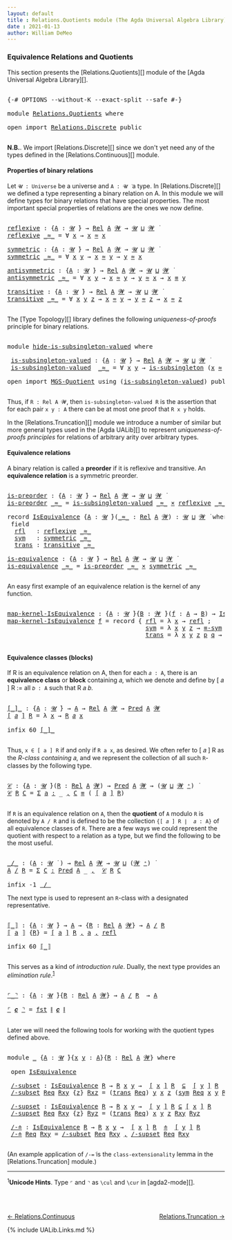 ```yaml
---
layout: default
title : Relations.Quotients module (The Agda Universal Algebra Library)
date : 2021-01-13
author: William DeMeo
---
```


### <a id="equivalence-relations-and-quotients">Equivalence Relations and Quotients</a>

This section presents the [Relations.Quotients][] module of the [Agda Universal Algebra Library][].

<pre class="Agda">

<a id="342" class="Symbol">{-#</a> <a id="346" class="Keyword">OPTIONS</a> <a id="354" class="Pragma">--without-K</a> <a id="366" class="Pragma">--exact-split</a> <a id="380" class="Pragma">--safe</a> <a id="387" class="Symbol">#-}</a>

<a id="392" class="Keyword">module</a> <a id="399" href="Relations.Quotients.html" class="Module">Relations.Quotients</a> <a id="419" class="Keyword">where</a>

<a id="426" class="Keyword">open</a> <a id="431" class="Keyword">import</a> <a id="438" href="Relations.Discrete.html" class="Module">Relations.Discrete</a> <a id="457" class="Keyword">public</a>

</pre>

**N.B.**. We import [Relations.Discrete][] since we don't yet need any of the types defined in the [Relations.Continuous][] module.


#### <a id="properties-of-binary-relations">Properties of binary relations</a>

Let `𝓤 : Universe` be a universe and `A : 𝓤 ̇` a type.  In [Relations.Discrete][] we defined a type representing a binary relation on A.  In this module we will define types for binary relations that have special properties. The most important special properties of relations are the ones we now define.

<pre class="Agda">

<a id="reflexive"></a><a id="1010" href="Relations.Quotients.html#1010" class="Function">reflexive</a> <a id="1020" class="Symbol">:</a> <a id="1022" class="Symbol">{</a><a id="1023" href="Relations.Quotients.html#1023" class="Bound">A</a> <a id="1025" class="Symbol">:</a> <a id="1027" href="Universes.html#260" class="Generalizable">𝓤</a> <a id="1029" href="Universes.html#403" class="Function Operator">̇</a><a id="1030" class="Symbol">}</a> <a id="1032" class="Symbol">→</a> <a id="1034" href="Relations.Discrete.html#6780" class="Function">Rel</a> <a id="1038" href="Relations.Quotients.html#1023" class="Bound">A</a> <a id="1040" href="Universes.html#264" class="Generalizable">𝓦</a> <a id="1042" class="Symbol">→</a> <a id="1044" href="Universes.html#260" class="Generalizable">𝓤</a> <a id="1046" href="Agda.Primitive.html#636" class="Primitive Operator">⊔</a> <a id="1048" href="Universes.html#264" class="Generalizable">𝓦</a> <a id="1050" href="Universes.html#403" class="Function Operator">̇</a>
<a id="1052" href="Relations.Quotients.html#1010" class="Function">reflexive</a> <a id="1062" href="Relations.Quotients.html#1062" class="Bound Operator">_≈_</a> <a id="1066" class="Symbol">=</a> <a id="1068" class="Symbol">∀</a> <a id="1070" href="Relations.Quotients.html#1070" class="Bound">x</a> <a id="1072" class="Symbol">→</a> <a id="1074" href="Relations.Quotients.html#1070" class="Bound">x</a> <a id="1076" href="Relations.Quotients.html#1062" class="Bound Operator">≈</a> <a id="1078" href="Relations.Quotients.html#1070" class="Bound">x</a>

<a id="symmetric"></a><a id="1081" href="Relations.Quotients.html#1081" class="Function">symmetric</a> <a id="1091" class="Symbol">:</a> <a id="1093" class="Symbol">{</a><a id="1094" href="Relations.Quotients.html#1094" class="Bound">A</a> <a id="1096" class="Symbol">:</a> <a id="1098" href="Universes.html#260" class="Generalizable">𝓤</a> <a id="1100" href="Universes.html#403" class="Function Operator">̇</a><a id="1101" class="Symbol">}</a> <a id="1103" class="Symbol">→</a> <a id="1105" href="Relations.Discrete.html#6780" class="Function">Rel</a> <a id="1109" href="Relations.Quotients.html#1094" class="Bound">A</a> <a id="1111" href="Universes.html#264" class="Generalizable">𝓦</a> <a id="1113" class="Symbol">→</a> <a id="1115" href="Universes.html#260" class="Generalizable">𝓤</a> <a id="1117" href="Agda.Primitive.html#636" class="Primitive Operator">⊔</a> <a id="1119" href="Universes.html#264" class="Generalizable">𝓦</a> <a id="1121" href="Universes.html#403" class="Function Operator">̇</a>
<a id="1123" href="Relations.Quotients.html#1081" class="Function">symmetric</a> <a id="1133" href="Relations.Quotients.html#1133" class="Bound Operator">_≈_</a> <a id="1137" class="Symbol">=</a> <a id="1139" class="Symbol">∀</a> <a id="1141" href="Relations.Quotients.html#1141" class="Bound">x</a> <a id="1143" href="Relations.Quotients.html#1143" class="Bound">y</a> <a id="1145" class="Symbol">→</a> <a id="1147" href="Relations.Quotients.html#1141" class="Bound">x</a> <a id="1149" href="Relations.Quotients.html#1133" class="Bound Operator">≈</a> <a id="1151" href="Relations.Quotients.html#1143" class="Bound">y</a> <a id="1153" class="Symbol">→</a> <a id="1155" href="Relations.Quotients.html#1143" class="Bound">y</a> <a id="1157" href="Relations.Quotients.html#1133" class="Bound Operator">≈</a> <a id="1159" href="Relations.Quotients.html#1141" class="Bound">x</a>

<a id="antisymmetric"></a><a id="1162" href="Relations.Quotients.html#1162" class="Function">antisymmetric</a> <a id="1176" class="Symbol">:</a> <a id="1178" class="Symbol">{</a><a id="1179" href="Relations.Quotients.html#1179" class="Bound">A</a> <a id="1181" class="Symbol">:</a> <a id="1183" href="Universes.html#260" class="Generalizable">𝓤</a> <a id="1185" href="Universes.html#403" class="Function Operator">̇</a><a id="1186" class="Symbol">}</a> <a id="1188" class="Symbol">→</a> <a id="1190" href="Relations.Discrete.html#6780" class="Function">Rel</a> <a id="1194" href="Relations.Quotients.html#1179" class="Bound">A</a> <a id="1196" href="Universes.html#264" class="Generalizable">𝓦</a> <a id="1198" class="Symbol">→</a> <a id="1200" href="Universes.html#260" class="Generalizable">𝓤</a> <a id="1202" href="Agda.Primitive.html#636" class="Primitive Operator">⊔</a> <a id="1204" href="Universes.html#264" class="Generalizable">𝓦</a> <a id="1206" href="Universes.html#403" class="Function Operator">̇</a>
<a id="1208" href="Relations.Quotients.html#1162" class="Function">antisymmetric</a> <a id="1222" href="Relations.Quotients.html#1222" class="Bound Operator">_≈_</a> <a id="1226" class="Symbol">=</a> <a id="1228" class="Symbol">∀</a> <a id="1230" href="Relations.Quotients.html#1230" class="Bound">x</a> <a id="1232" href="Relations.Quotients.html#1232" class="Bound">y</a> <a id="1234" class="Symbol">→</a> <a id="1236" href="Relations.Quotients.html#1230" class="Bound">x</a> <a id="1238" href="Relations.Quotients.html#1222" class="Bound Operator">≈</a> <a id="1240" href="Relations.Quotients.html#1232" class="Bound">y</a> <a id="1242" class="Symbol">→</a> <a id="1244" href="Relations.Quotients.html#1232" class="Bound">y</a> <a id="1246" href="Relations.Quotients.html#1222" class="Bound Operator">≈</a> <a id="1248" href="Relations.Quotients.html#1230" class="Bound">x</a> <a id="1250" class="Symbol">→</a> <a id="1252" href="Relations.Quotients.html#1230" class="Bound">x</a> <a id="1254" href="MGS-MLTT.html#4207" class="Datatype Operator">≡</a> <a id="1256" href="Relations.Quotients.html#1232" class="Bound">y</a>

<a id="transitive"></a><a id="1259" href="Relations.Quotients.html#1259" class="Function">transitive</a> <a id="1270" class="Symbol">:</a> <a id="1272" class="Symbol">{</a><a id="1273" href="Relations.Quotients.html#1273" class="Bound">A</a> <a id="1275" class="Symbol">:</a> <a id="1277" href="Universes.html#260" class="Generalizable">𝓤</a> <a id="1279" href="Universes.html#403" class="Function Operator">̇</a><a id="1280" class="Symbol">}</a> <a id="1282" class="Symbol">→</a> <a id="1284" href="Relations.Discrete.html#6780" class="Function">Rel</a> <a id="1288" href="Relations.Quotients.html#1273" class="Bound">A</a> <a id="1290" href="Universes.html#264" class="Generalizable">𝓦</a> <a id="1292" class="Symbol">→</a> <a id="1294" href="Universes.html#260" class="Generalizable">𝓤</a> <a id="1296" href="Agda.Primitive.html#636" class="Primitive Operator">⊔</a> <a id="1298" href="Universes.html#264" class="Generalizable">𝓦</a> <a id="1300" href="Universes.html#403" class="Function Operator">̇</a>
<a id="1302" href="Relations.Quotients.html#1259" class="Function">transitive</a> <a id="1313" href="Relations.Quotients.html#1313" class="Bound Operator">_≈_</a> <a id="1317" class="Symbol">=</a> <a id="1319" class="Symbol">∀</a> <a id="1321" href="Relations.Quotients.html#1321" class="Bound">x</a> <a id="1323" href="Relations.Quotients.html#1323" class="Bound">y</a> <a id="1325" href="Relations.Quotients.html#1325" class="Bound">z</a> <a id="1327" class="Symbol">→</a> <a id="1329" href="Relations.Quotients.html#1321" class="Bound">x</a> <a id="1331" href="Relations.Quotients.html#1313" class="Bound Operator">≈</a> <a id="1333" href="Relations.Quotients.html#1323" class="Bound">y</a> <a id="1335" class="Symbol">→</a> <a id="1337" href="Relations.Quotients.html#1323" class="Bound">y</a> <a id="1339" href="Relations.Quotients.html#1313" class="Bound Operator">≈</a> <a id="1341" href="Relations.Quotients.html#1325" class="Bound">z</a> <a id="1343" class="Symbol">→</a> <a id="1345" href="Relations.Quotients.html#1321" class="Bound">x</a> <a id="1347" href="Relations.Quotients.html#1313" class="Bound Operator">≈</a> <a id="1349" href="Relations.Quotients.html#1325" class="Bound">z</a>

</pre>

The [Type Topology][] library defines the following *uniqueness-of-proofs* principle for binary relations.

<pre class="Agda">

<a id="1486" class="Keyword">module</a> <a id="hide-is-subsingleton-valued"></a><a id="1493" href="Relations.Quotients.html#1493" class="Module">hide-is-subsingleton-valued</a> <a id="1521" class="Keyword">where</a>

 <a id="hide-is-subsingleton-valued.is-subsingleton-valued"></a><a id="1529" href="Relations.Quotients.html#1529" class="Function">is-subsingleton-valued</a> <a id="1552" class="Symbol">:</a> <a id="1554" class="Symbol">{</a><a id="1555" href="Relations.Quotients.html#1555" class="Bound">A</a> <a id="1557" class="Symbol">:</a> <a id="1559" href="Universes.html#260" class="Generalizable">𝓤</a> <a id="1561" href="Universes.html#403" class="Function Operator">̇</a><a id="1562" class="Symbol">}</a> <a id="1564" class="Symbol">→</a> <a id="1566" href="Relations.Discrete.html#6780" class="Function">Rel</a> <a id="1570" href="Relations.Quotients.html#1555" class="Bound">A</a> <a id="1572" href="Universes.html#264" class="Generalizable">𝓦</a> <a id="1574" class="Symbol">→</a> <a id="1576" href="Universes.html#260" class="Generalizable">𝓤</a> <a id="1578" href="Agda.Primitive.html#636" class="Primitive Operator">⊔</a> <a id="1580" href="Universes.html#264" class="Generalizable">𝓦</a> <a id="1582" href="Universes.html#403" class="Function Operator">̇</a>
 <a id="1585" href="Relations.Quotients.html#1529" class="Function">is-subsingleton-valued</a>  <a id="1609" href="Relations.Quotients.html#1609" class="Bound Operator">_≈_</a> <a id="1613" class="Symbol">=</a> <a id="1615" class="Symbol">∀</a> <a id="1617" href="Relations.Quotients.html#1617" class="Bound">x</a> <a id="1619" href="Relations.Quotients.html#1619" class="Bound">y</a> <a id="1621" class="Symbol">→</a> <a id="1623" href="MGS-Basic-UF.html#743" class="Function">is-subsingleton</a> <a id="1639" class="Symbol">(</a><a id="1640" href="Relations.Quotients.html#1617" class="Bound">x</a> <a id="1642" href="Relations.Quotients.html#1609" class="Bound Operator">≈</a> <a id="1644" href="Relations.Quotients.html#1619" class="Bound">y</a><a id="1645" class="Symbol">)</a>

<a id="1648" class="Keyword">open</a> <a id="1653" class="Keyword">import</a> <a id="1660" href="MGS-Quotient.html" class="Module">MGS-Quotient</a> <a id="1673" class="Keyword">using</a> <a id="1679" class="Symbol">(</a><a id="1680" href="MGS-Quotient.html#398" class="Function">is-subsingleton-valued</a><a id="1702" class="Symbol">)</a> <a id="1704" class="Keyword">public</a>

</pre>

Thus, if `R : Rel A 𝓦`, then `is-subsingleton-valued R` is the assertion that for each pair `x y : A` there can be at most one proof that `R x y` holds.

In the [Relations.Truncation][] module we introduce a number of similar but more general types used in the [Agda UALib][] to represent *uniqueness-of-proofs principles* for relations of arbitrary arity over arbitrary types.


#### <a id="equivalence-classes">Equivalence relations</a>

A binary relation is called a **preorder** if it is reflexive and transitive. An **equivalence relation** is a symmetric preorder.


<pre class="Agda">

<a id="is-preorder"></a><a id="2311" href="Relations.Quotients.html#2311" class="Function">is-preorder</a> <a id="2323" class="Symbol">:</a> <a id="2325" class="Symbol">{</a><a id="2326" href="Relations.Quotients.html#2326" class="Bound">A</a> <a id="2328" class="Symbol">:</a> <a id="2330" href="Universes.html#260" class="Generalizable">𝓤</a> <a id="2332" href="Universes.html#403" class="Function Operator">̇</a><a id="2333" class="Symbol">}</a> <a id="2335" class="Symbol">→</a> <a id="2337" href="Relations.Discrete.html#6780" class="Function">Rel</a> <a id="2341" href="Relations.Quotients.html#2326" class="Bound">A</a> <a id="2343" href="Universes.html#264" class="Generalizable">𝓦</a> <a id="2345" class="Symbol">→</a> <a id="2347" href="Universes.html#260" class="Generalizable">𝓤</a> <a id="2349" href="Agda.Primitive.html#636" class="Primitive Operator">⊔</a> <a id="2351" href="Universes.html#264" class="Generalizable">𝓦</a> <a id="2353" href="Universes.html#403" class="Function Operator">̇</a>
<a id="2355" href="Relations.Quotients.html#2311" class="Function">is-preorder</a> <a id="2367" href="Relations.Quotients.html#2367" class="Bound Operator">_≈_</a> <a id="2371" class="Symbol">=</a> <a id="2373" href="MGS-Quotient.html#398" class="Function">is-subsingleton-valued</a> <a id="2396" href="Relations.Quotients.html#2367" class="Bound Operator">_≈_</a> <a id="2400" href="MGS-MLTT.html#3515" class="Function Operator">×</a> <a id="2402" href="Relations.Quotients.html#1010" class="Function">reflexive</a> <a id="2412" href="Relations.Quotients.html#2367" class="Bound Operator">_≈_</a> <a id="2416" href="MGS-MLTT.html#3515" class="Function Operator">×</a> <a id="2418" href="Relations.Quotients.html#1259" class="Function">transitive</a> <a id="2429" href="Relations.Quotients.html#2367" class="Bound Operator">_≈_</a>

<a id="2434" class="Keyword">record</a> <a id="IsEquivalence"></a><a id="2441" href="Relations.Quotients.html#2441" class="Record">IsEquivalence</a> <a id="2455" class="Symbol">{</a><a id="2456" href="Relations.Quotients.html#2456" class="Bound">A</a> <a id="2458" class="Symbol">:</a> <a id="2460" href="Universes.html#260" class="Generalizable">𝓤</a> <a id="2462" href="Universes.html#403" class="Function Operator">̇</a><a id="2463" class="Symbol">}(</a><a id="2465" href="Relations.Quotients.html#2465" class="Bound Operator">_≈_</a> <a id="2469" class="Symbol">:</a> <a id="2471" href="Relations.Discrete.html#6780" class="Function">Rel</a> <a id="2475" href="Relations.Quotients.html#2456" class="Bound">A</a> <a id="2477" href="Universes.html#264" class="Generalizable">𝓦</a><a id="2478" class="Symbol">)</a> <a id="2480" class="Symbol">:</a> <a id="2482" href="Relations.Quotients.html#2460" class="Bound">𝓤</a> <a id="2484" href="Agda.Primitive.html#636" class="Primitive Operator">⊔</a> <a id="2486" href="Relations.Quotients.html#2477" class="Bound">𝓦</a> <a id="2488" href="Universes.html#403" class="Function Operator">̇</a> <a id="2490" class="Keyword">where</a>
 <a id="2497" class="Keyword">field</a>
  <a id="IsEquivalence.rfl"></a><a id="2505" href="Relations.Quotients.html#2505" class="Field">rfl</a>   <a id="2511" class="Symbol">:</a> <a id="2513" href="Relations.Quotients.html#1010" class="Function">reflexive</a> <a id="2523" href="Relations.Quotients.html#2465" class="Bound Operator">_≈_</a>
  <a id="IsEquivalence.sym"></a><a id="2529" href="Relations.Quotients.html#2529" class="Field">sym</a>   <a id="2535" class="Symbol">:</a> <a id="2537" href="Relations.Quotients.html#1081" class="Function">symmetric</a> <a id="2547" href="Relations.Quotients.html#2465" class="Bound Operator">_≈_</a>
  <a id="IsEquivalence.trans"></a><a id="2553" href="Relations.Quotients.html#2553" class="Field">trans</a> <a id="2559" class="Symbol">:</a> <a id="2561" href="Relations.Quotients.html#1259" class="Function">transitive</a> <a id="2572" href="Relations.Quotients.html#2465" class="Bound Operator">_≈_</a>

<a id="is-equivalence"></a><a id="2577" href="Relations.Quotients.html#2577" class="Function">is-equivalence</a> <a id="2592" class="Symbol">:</a> <a id="2594" class="Symbol">{</a><a id="2595" href="Relations.Quotients.html#2595" class="Bound">A</a> <a id="2597" class="Symbol">:</a> <a id="2599" href="Universes.html#260" class="Generalizable">𝓤</a> <a id="2601" href="Universes.html#403" class="Function Operator">̇</a><a id="2602" class="Symbol">}</a> <a id="2604" class="Symbol">→</a> <a id="2606" href="Relations.Discrete.html#6780" class="Function">Rel</a> <a id="2610" href="Relations.Quotients.html#2595" class="Bound">A</a> <a id="2612" href="Universes.html#264" class="Generalizable">𝓦</a> <a id="2614" class="Symbol">→</a> <a id="2616" href="Universes.html#260" class="Generalizable">𝓤</a> <a id="2618" href="Agda.Primitive.html#636" class="Primitive Operator">⊔</a> <a id="2620" href="Universes.html#264" class="Generalizable">𝓦</a> <a id="2622" href="Universes.html#403" class="Function Operator">̇</a>
<a id="2624" href="Relations.Quotients.html#2577" class="Function">is-equivalence</a> <a id="2639" href="Relations.Quotients.html#2639" class="Bound Operator">_≈_</a> <a id="2643" class="Symbol">=</a> <a id="2645" href="Relations.Quotients.html#2311" class="Function">is-preorder</a> <a id="2657" href="Relations.Quotients.html#2639" class="Bound Operator">_≈_</a> <a id="2661" href="MGS-MLTT.html#3515" class="Function Operator">×</a> <a id="2663" href="Relations.Quotients.html#1081" class="Function">symmetric</a> <a id="2673" href="Relations.Quotients.html#2639" class="Bound Operator">_≈_</a>

</pre>

An easy first example of an equivalence relation is the kernel of any function.

<pre class="Agda">

<a id="map-kernel-IsEquivalence"></a><a id="2785" href="Relations.Quotients.html#2785" class="Function">map-kernel-IsEquivalence</a> <a id="2810" class="Symbol">:</a> <a id="2812" class="Symbol">{</a><a id="2813" href="Relations.Quotients.html#2813" class="Bound">A</a> <a id="2815" class="Symbol">:</a> <a id="2817" href="Universes.html#260" class="Generalizable">𝓤</a> <a id="2819" href="Universes.html#403" class="Function Operator">̇</a><a id="2820" class="Symbol">}{</a><a id="2822" href="Relations.Quotients.html#2822" class="Bound">B</a> <a id="2824" class="Symbol">:</a> <a id="2826" href="Universes.html#264" class="Generalizable">𝓦</a> <a id="2828" href="Universes.html#403" class="Function Operator">̇</a><a id="2829" class="Symbol">}(</a><a id="2831" href="Relations.Quotients.html#2831" class="Bound">f</a> <a id="2833" class="Symbol">:</a> <a id="2835" href="Relations.Quotients.html#2813" class="Bound">A</a> <a id="2837" class="Symbol">→</a> <a id="2839" href="Relations.Quotients.html#2822" class="Bound">B</a><a id="2840" class="Symbol">)</a> <a id="2842" class="Symbol">→</a> <a id="2844" href="Relations.Quotients.html#2441" class="Record">IsEquivalence</a> <a id="2858" class="Symbol">(</a><a id="2859" href="Relations.Discrete.html#7316" class="Function">ker</a> <a id="2863" href="Relations.Quotients.html#2831" class="Bound">f</a><a id="2864" class="Symbol">)</a>
<a id="2866" href="Relations.Quotients.html#2785" class="Function">map-kernel-IsEquivalence</a> <a id="2891" href="Relations.Quotients.html#2891" class="Bound">f</a> <a id="2893" class="Symbol">=</a> <a id="2895" class="Keyword">record</a> <a id="2902" class="Symbol">{</a> <a id="2904" href="Relations.Quotients.html#2505" class="Field">rfl</a> <a id="2908" class="Symbol">=</a> <a id="2910" class="Symbol">λ</a> <a id="2912" href="Relations.Quotients.html#2912" class="Bound">x</a> <a id="2914" class="Symbol">→</a> <a id="2916" href="MGS-MLTT.html#4221" class="InductiveConstructor">refl</a> <a id="2921" class="Symbol">;</a>
                                      <a id="2961" href="Relations.Quotients.html#2529" class="Field">sym</a> <a id="2965" class="Symbol">=</a> <a id="2967" class="Symbol">λ</a> <a id="2969" href="Relations.Quotients.html#2969" class="Bound">x</a> <a id="2971" href="Relations.Quotients.html#2971" class="Bound">y</a> <a id="2973" href="Relations.Quotients.html#2973" class="Bound">z</a> <a id="2975" class="Symbol">→</a> <a id="2977" href="Overture.Equality.html#2942" class="Function">≡-sym</a> <a id="2983" href="Relations.Quotients.html#2973" class="Bound">z</a> <a id="2985" class="Symbol">;</a>
                                      <a id="3025" href="Relations.Quotients.html#2553" class="Field">trans</a> <a id="3031" class="Symbol">=</a> <a id="3033" class="Symbol">λ</a> <a id="3035" href="Relations.Quotients.html#3035" class="Bound">x</a> <a id="3037" href="Relations.Quotients.html#3037" class="Bound">y</a> <a id="3039" href="Relations.Quotients.html#3039" class="Bound">z</a> <a id="3041" href="Relations.Quotients.html#3041" class="Bound">p</a> <a id="3043" href="Relations.Quotients.html#3043" class="Bound">q</a> <a id="3045" class="Symbol">→</a> <a id="3047" href="Overture.Equality.html#3101" class="Function">≡-trans</a> <a id="3055" href="Relations.Quotients.html#3041" class="Bound">p</a> <a id="3057" href="Relations.Quotients.html#3043" class="Bound">q</a> <a id="3059" class="Symbol">}</a>

</pre>




#### <a id="equivalence-classes">Equivalence classes (blocks)</a>

If R is an equivalence relation on A, then for each `𝑎 : A`, there is an **equivalence class** or **block** containing 𝑎, which we denote and define by [ 𝑎 ] R := all `𝑏 : A` such that R 𝑎 𝑏.

<pre class="Agda">

<a id="[_]_"></a><a id="3351" href="Relations.Quotients.html#3351" class="Function Operator">[_]_</a> <a id="3356" class="Symbol">:</a> <a id="3358" class="Symbol">{</a><a id="3359" href="Relations.Quotients.html#3359" class="Bound">A</a> <a id="3361" class="Symbol">:</a> <a id="3363" href="Universes.html#260" class="Generalizable">𝓤</a> <a id="3365" href="Universes.html#403" class="Function Operator">̇</a><a id="3366" class="Symbol">}</a> <a id="3368" class="Symbol">→</a> <a id="3370" href="Relations.Quotients.html#3359" class="Bound">A</a> <a id="3372" class="Symbol">→</a> <a id="3374" href="Relations.Discrete.html#6780" class="Function">Rel</a> <a id="3378" href="Relations.Quotients.html#3359" class="Bound">A</a> <a id="3380" href="Universes.html#264" class="Generalizable">𝓦</a> <a id="3382" class="Symbol">→</a> <a id="3384" href="Relations.Discrete.html#1534" class="Function">Pred</a> <a id="3389" href="Relations.Quotients.html#3359" class="Bound">A</a> <a id="3391" href="Universes.html#264" class="Generalizable">𝓦</a>
<a id="3393" href="Relations.Quotients.html#3351" class="Function Operator">[</a> <a id="3395" href="Relations.Quotients.html#3395" class="Bound">𝑎</a> <a id="3397" href="Relations.Quotients.html#3351" class="Function Operator">]</a> <a id="3399" href="Relations.Quotients.html#3399" class="Bound">R</a> <a id="3401" class="Symbol">=</a> <a id="3403" class="Symbol">λ</a> <a id="3405" href="Relations.Quotients.html#3405" class="Bound">x</a> <a id="3407" class="Symbol">→</a> <a id="3409" href="Relations.Quotients.html#3399" class="Bound">R</a> <a id="3411" href="Relations.Quotients.html#3395" class="Bound">𝑎</a> <a id="3413" href="Relations.Quotients.html#3405" class="Bound">x</a>

<a id="3416" class="Keyword">infix</a> <a id="3422" class="Number">60</a> <a id="3425" href="Relations.Quotients.html#3351" class="Function Operator">[_]_</a>

</pre>

Thus, `x ∈ [ a ] R` if and only if `R a x`, as desired.  We often refer to [ 𝑎 ] R as the *R-class containing* 𝑎, and we represent the collection of all such `R`-classes by the following type.

<pre class="Agda">

<a id="𝒞"></a><a id="3651" href="Relations.Quotients.html#3651" class="Function">𝒞</a> <a id="3653" class="Symbol">:</a> <a id="3655" class="Symbol">{</a><a id="3656" href="Relations.Quotients.html#3656" class="Bound">A</a> <a id="3658" class="Symbol">:</a> <a id="3660" href="Universes.html#260" class="Generalizable">𝓤</a> <a id="3662" href="Universes.html#403" class="Function Operator">̇</a><a id="3663" class="Symbol">}(</a><a id="3665" href="Relations.Quotients.html#3665" class="Bound">R</a> <a id="3667" class="Symbol">:</a> <a id="3669" href="Relations.Discrete.html#6780" class="Function">Rel</a> <a id="3673" href="Relations.Quotients.html#3656" class="Bound">A</a> <a id="3675" href="Universes.html#264" class="Generalizable">𝓦</a><a id="3676" class="Symbol">)</a> <a id="3678" class="Symbol">→</a> <a id="3680" href="Relations.Discrete.html#1534" class="Function">Pred</a> <a id="3685" href="Relations.Quotients.html#3656" class="Bound">A</a> <a id="3687" href="Universes.html#264" class="Generalizable">𝓦</a> <a id="3689" class="Symbol">→</a> <a id="3691" class="Symbol">(</a><a id="3692" href="Universes.html#260" class="Generalizable">𝓤</a> <a id="3694" href="Agda.Primitive.html#636" class="Primitive Operator">⊔</a> <a id="3696" href="Universes.html#264" class="Generalizable">𝓦</a> <a id="3698" href="Universes.html#181" class="Primitive Operator">⁺</a><a id="3699" class="Symbol">)</a> <a id="3701" href="Universes.html#403" class="Function Operator">̇</a>
<a id="3703" href="Relations.Quotients.html#3651" class="Function">𝒞</a> <a id="3705" href="Relations.Quotients.html#3705" class="Bound">R</a> <a id="3707" href="Relations.Quotients.html#3707" class="Bound">C</a> <a id="3709" class="Symbol">=</a> <a id="3711" href="MGS-MLTT.html#3074" class="Function">Σ</a> <a id="3713" href="Relations.Quotients.html#3713" class="Bound">a</a> <a id="3715" href="MGS-MLTT.html#3074" class="Function">꞉</a> <a id="3717" class="Symbol">_</a> <a id="3719" href="MGS-MLTT.html#3074" class="Function">,</a> <a id="3721" href="Relations.Quotients.html#3707" class="Bound">C</a> <a id="3723" href="MGS-MLTT.html#4207" class="Datatype Operator">≡</a> <a id="3725" class="Symbol">(</a> <a id="3727" href="Relations.Quotients.html#3351" class="Function Operator">[</a> <a id="3729" href="Relations.Quotients.html#3713" class="Bound">a</a> <a id="3731" href="Relations.Quotients.html#3351" class="Function Operator">]</a> <a id="3733" href="Relations.Quotients.html#3705" class="Bound">R</a><a id="3734" class="Symbol">)</a>

</pre>

If `R` is an equivalence relation on `A`, then the **quotient** of `A` modulo `R` is denoted by `A / R` and is defined to be the collection `{[ 𝑎 ] R ∣  𝑎 : A}` of all equivalence classes of `R`. There are a few ways we could represent the quotient with respect to a relation as a type, but we find the following to be the most useful.

<pre class="Agda">

<a id="_/_"></a><a id="4100" href="Relations.Quotients.html#4100" class="Function Operator">_/_</a> <a id="4104" class="Symbol">:</a> <a id="4106" class="Symbol">(</a><a id="4107" href="Relations.Quotients.html#4107" class="Bound">A</a> <a id="4109" class="Symbol">:</a> <a id="4111" href="Universes.html#260" class="Generalizable">𝓤</a> <a id="4113" href="Universes.html#403" class="Function Operator">̇</a> <a id="4115" class="Symbol">)</a> <a id="4117" class="Symbol">→</a> <a id="4119" href="Relations.Discrete.html#6780" class="Function">Rel</a> <a id="4123" href="Relations.Quotients.html#4107" class="Bound">A</a> <a id="4125" href="Universes.html#264" class="Generalizable">𝓦</a> <a id="4127" class="Symbol">→</a> <a id="4129" href="Universes.html#260" class="Generalizable">𝓤</a> <a id="4131" href="Agda.Primitive.html#636" class="Primitive Operator">⊔</a> <a id="4133" class="Symbol">(</a><a id="4134" href="Universes.html#264" class="Generalizable">𝓦</a> <a id="4136" href="Universes.html#181" class="Primitive Operator">⁺</a><a id="4137" class="Symbol">)</a> <a id="4139" href="Universes.html#403" class="Function Operator">̇</a>
<a id="4141" href="Relations.Quotients.html#4141" class="Bound">A</a> <a id="4143" href="Relations.Quotients.html#4100" class="Function Operator">/</a> <a id="4145" href="Relations.Quotients.html#4145" class="Bound">R</a> <a id="4147" class="Symbol">=</a> <a id="4149" href="MGS-MLTT.html#3074" class="Function">Σ</a> <a id="4151" href="Relations.Quotients.html#4151" class="Bound">C</a> <a id="4153" href="MGS-MLTT.html#3074" class="Function">꞉</a> <a id="4155" href="Relations.Discrete.html#1534" class="Function">Pred</a> <a id="4160" href="Relations.Quotients.html#4141" class="Bound">A</a> <a id="4162" class="Symbol">_</a> <a id="4164" href="MGS-MLTT.html#3074" class="Function">,</a>  <a id="4167" href="Relations.Quotients.html#3651" class="Function">𝒞</a> <a id="4169" href="Relations.Quotients.html#4145" class="Bound">R</a> <a id="4171" href="Relations.Quotients.html#4151" class="Bound">C</a>

<a id="4174" class="Keyword">infix</a> <a id="4180" class="Number">-1</a> <a id="4183" href="Relations.Quotients.html#4100" class="Function Operator">_/_</a>
</pre>

The next type is used to represent an `R`-class with a designated representative.

<pre class="Agda">

<a id="⟦_⟧"></a><a id="4296" href="Relations.Quotients.html#4296" class="Function Operator">⟦_⟧</a> <a id="4300" class="Symbol">:</a> <a id="4302" class="Symbol">{</a><a id="4303" href="Relations.Quotients.html#4303" class="Bound">A</a> <a id="4305" class="Symbol">:</a> <a id="4307" href="Universes.html#260" class="Generalizable">𝓤</a> <a id="4309" href="Universes.html#403" class="Function Operator">̇</a><a id="4310" class="Symbol">}</a> <a id="4312" class="Symbol">→</a> <a id="4314" href="Relations.Quotients.html#4303" class="Bound">A</a> <a id="4316" class="Symbol">→</a> <a id="4318" class="Symbol">{</a><a id="4319" href="Relations.Quotients.html#4319" class="Bound">R</a> <a id="4321" class="Symbol">:</a> <a id="4323" href="Relations.Discrete.html#6780" class="Function">Rel</a> <a id="4327" href="Relations.Quotients.html#4303" class="Bound">A</a> <a id="4329" href="Universes.html#264" class="Generalizable">𝓦</a><a id="4330" class="Symbol">}</a> <a id="4332" class="Symbol">→</a> <a id="4334" href="Relations.Quotients.html#4303" class="Bound">A</a> <a id="4336" href="Relations.Quotients.html#4100" class="Function Operator">/</a> <a id="4338" href="Relations.Quotients.html#4319" class="Bound">R</a>
<a id="4340" href="Relations.Quotients.html#4296" class="Function Operator">⟦</a> <a id="4342" href="Relations.Quotients.html#4342" class="Bound">a</a> <a id="4344" href="Relations.Quotients.html#4296" class="Function Operator">⟧</a> <a id="4346" class="Symbol">{</a><a id="4347" href="Relations.Quotients.html#4347" class="Bound">R</a><a id="4348" class="Symbol">}</a> <a id="4350" class="Symbol">=</a> <a id="4352" href="Relations.Quotients.html#3351" class="Function Operator">[</a> <a id="4354" href="Relations.Quotients.html#4342" class="Bound">a</a> <a id="4356" href="Relations.Quotients.html#3351" class="Function Operator">]</a> <a id="4358" href="Relations.Quotients.html#4347" class="Bound">R</a> <a id="4360" href="MGS-MLTT.html#2929" class="InductiveConstructor Operator">,</a> <a id="4362" href="Relations.Quotients.html#4342" class="Bound">a</a> <a id="4364" href="MGS-MLTT.html#2929" class="InductiveConstructor Operator">,</a> <a id="4366" href="MGS-MLTT.html#4221" class="InductiveConstructor">refl</a>

<a id="4372" class="Keyword">infix</a> <a id="4378" class="Number">60</a> <a id="4381" href="Relations.Quotients.html#4296" class="Function Operator">⟦_⟧</a>

</pre>

This serves as a kind of *introduction rule*.  Dually, the next type provides an *elimination rule*.<sup>[1](Relations.Quotients.html#fn1)</sup>

<pre class="Agda">

<a id="⌜_⌝"></a><a id="4558" href="Relations.Quotients.html#4558" class="Function Operator">⌜_⌝</a> <a id="4562" class="Symbol">:</a> <a id="4564" class="Symbol">{</a><a id="4565" href="Relations.Quotients.html#4565" class="Bound">A</a> <a id="4567" class="Symbol">:</a> <a id="4569" href="Universes.html#260" class="Generalizable">𝓤</a> <a id="4571" href="Universes.html#403" class="Function Operator">̇</a><a id="4572" class="Symbol">}{</a><a id="4574" href="Relations.Quotients.html#4574" class="Bound">R</a> <a id="4576" class="Symbol">:</a> <a id="4578" href="Relations.Discrete.html#6780" class="Function">Rel</a> <a id="4582" href="Relations.Quotients.html#4565" class="Bound">A</a> <a id="4584" href="Universes.html#264" class="Generalizable">𝓦</a><a id="4585" class="Symbol">}</a> <a id="4587" class="Symbol">→</a> <a id="4589" href="Relations.Quotients.html#4565" class="Bound">A</a> <a id="4591" href="Relations.Quotients.html#4100" class="Function Operator">/</a> <a id="4593" href="Relations.Quotients.html#4574" class="Bound">R</a>  <a id="4596" class="Symbol">→</a> <a id="4598" href="Relations.Quotients.html#4565" class="Bound">A</a>

<a id="4601" href="Relations.Quotients.html#4558" class="Function Operator">⌜</a> <a id="4603" href="Relations.Quotients.html#4603" class="Bound">𝒄</a> <a id="4605" href="Relations.Quotients.html#4558" class="Function Operator">⌝</a> <a id="4607" class="Symbol">=</a> <a id="4609" href="Overture.Preliminaries.html#13763" class="Function">fst</a> <a id="4613" href="Overture.Preliminaries.html#13811" class="Function Operator">∥</a> <a id="4615" href="Relations.Quotients.html#4603" class="Bound">𝒄</a> <a id="4617" href="Overture.Preliminaries.html#13811" class="Function Operator">∥</a>

</pre>

Later we will need the following tools for working with the quotient types defined above.

<pre class="Agda">

<a id="4737" class="Keyword">module</a> <a id="4744" href="Relations.Quotients.html#4744" class="Module">_</a> <a id="4746" class="Symbol">{</a><a id="4747" href="Relations.Quotients.html#4747" class="Bound">A</a> <a id="4749" class="Symbol">:</a> <a id="4751" href="Universes.html#260" class="Generalizable">𝓤</a> <a id="4753" href="Universes.html#403" class="Function Operator">̇</a><a id="4754" class="Symbol">}{</a><a id="4756" href="Relations.Quotients.html#4756" class="Bound">x</a> <a id="4758" href="Relations.Quotients.html#4758" class="Bound">y</a> <a id="4760" class="Symbol">:</a> <a id="4762" href="Relations.Quotients.html#4747" class="Bound">A</a><a id="4763" class="Symbol">}{</a><a id="4765" href="Relations.Quotients.html#4765" class="Bound">R</a> <a id="4767" class="Symbol">:</a> <a id="4769" href="Relations.Discrete.html#6780" class="Function">Rel</a> <a id="4773" href="Relations.Quotients.html#4747" class="Bound">A</a> <a id="4775" href="Universes.html#264" class="Generalizable">𝓦</a><a id="4776" class="Symbol">}</a> <a id="4778" class="Keyword">where</a>

 <a id="4786" class="Keyword">open</a> <a id="4791" href="Relations.Quotients.html#2441" class="Module">IsEquivalence</a>

 <a id="4807" href="Relations.Quotients.html#4807" class="Function">/-subset</a> <a id="4816" class="Symbol">:</a> <a id="4818" href="Relations.Quotients.html#2441" class="Record">IsEquivalence</a> <a id="4832" href="Relations.Quotients.html#4765" class="Bound">R</a> <a id="4834" class="Symbol">→</a> <a id="4836" href="Relations.Quotients.html#4765" class="Bound">R</a> <a id="4838" href="Relations.Quotients.html#4756" class="Bound">x</a> <a id="4840" href="Relations.Quotients.html#4758" class="Bound">y</a> <a id="4842" class="Symbol">→</a>  <a id="4845" href="Relations.Quotients.html#3351" class="Function Operator">[</a> <a id="4847" href="Relations.Quotients.html#4756" class="Bound">x</a> <a id="4849" href="Relations.Quotients.html#3351" class="Function Operator">]</a> <a id="4851" href="Relations.Quotients.html#4765" class="Bound">R</a>  <a id="4854" href="Relations.Discrete.html#2587" class="Function Operator">⊆</a>  <a id="4857" href="Relations.Quotients.html#3351" class="Function Operator">[</a> <a id="4859" href="Relations.Quotients.html#4758" class="Bound">y</a> <a id="4861" href="Relations.Quotients.html#3351" class="Function Operator">]</a> <a id="4863" href="Relations.Quotients.html#4765" class="Bound">R</a>
 <a id="4866" href="Relations.Quotients.html#4807" class="Function">/-subset</a> <a id="4875" href="Relations.Quotients.html#4875" class="Bound">Req</a> <a id="4879" href="Relations.Quotients.html#4879" class="Bound">Rxy</a> <a id="4883" class="Symbol">{</a><a id="4884" href="Relations.Quotients.html#4884" class="Bound">z</a><a id="4885" class="Symbol">}</a> <a id="4887" href="Relations.Quotients.html#4887" class="Bound">Rxz</a> <a id="4891" class="Symbol">=</a> <a id="4893" class="Symbol">(</a><a id="4894" href="Relations.Quotients.html#2553" class="Field">trans</a> <a id="4900" href="Relations.Quotients.html#4875" class="Bound">Req</a><a id="4903" class="Symbol">)</a> <a id="4905" href="Relations.Quotients.html#4758" class="Bound">y</a> <a id="4907" href="Relations.Quotients.html#4756" class="Bound">x</a> <a id="4909" href="Relations.Quotients.html#4884" class="Bound">z</a> <a id="4911" class="Symbol">(</a><a id="4912" href="Relations.Quotients.html#2529" class="Field">sym</a> <a id="4916" href="Relations.Quotients.html#4875" class="Bound">Req</a> <a id="4920" href="Relations.Quotients.html#4756" class="Bound">x</a> <a id="4922" href="Relations.Quotients.html#4758" class="Bound">y</a> <a id="4924" href="Relations.Quotients.html#4879" class="Bound">Rxy</a><a id="4927" class="Symbol">)</a> <a id="4929" href="Relations.Quotients.html#4887" class="Bound">Rxz</a>

 <a id="4935" href="Relations.Quotients.html#4935" class="Function">/-supset</a> <a id="4944" class="Symbol">:</a> <a id="4946" href="Relations.Quotients.html#2441" class="Record">IsEquivalence</a> <a id="4960" href="Relations.Quotients.html#4765" class="Bound">R</a> <a id="4962" class="Symbol">→</a> <a id="4964" href="Relations.Quotients.html#4765" class="Bound">R</a> <a id="4966" href="Relations.Quotients.html#4756" class="Bound">x</a> <a id="4968" href="Relations.Quotients.html#4758" class="Bound">y</a> <a id="4970" class="Symbol">→</a>  <a id="4973" href="Relations.Quotients.html#3351" class="Function Operator">[</a> <a id="4975" href="Relations.Quotients.html#4758" class="Bound">y</a> <a id="4977" href="Relations.Quotients.html#3351" class="Function Operator">]</a> <a id="4979" href="Relations.Quotients.html#4765" class="Bound">R</a> <a id="4981" href="Relations.Discrete.html#2587" class="Function Operator">⊆</a> <a id="4983" href="Relations.Quotients.html#3351" class="Function Operator">[</a> <a id="4985" href="Relations.Quotients.html#4756" class="Bound">x</a> <a id="4987" href="Relations.Quotients.html#3351" class="Function Operator">]</a> <a id="4989" href="Relations.Quotients.html#4765" class="Bound">R</a>
 <a id="4992" href="Relations.Quotients.html#4935" class="Function">/-supset</a> <a id="5001" href="Relations.Quotients.html#5001" class="Bound">Req</a> <a id="5005" href="Relations.Quotients.html#5005" class="Bound">Rxy</a> <a id="5009" class="Symbol">{</a><a id="5010" href="Relations.Quotients.html#5010" class="Bound">z</a><a id="5011" class="Symbol">}</a> <a id="5013" href="Relations.Quotients.html#5013" class="Bound">Ryz</a> <a id="5017" class="Symbol">=</a> <a id="5019" class="Symbol">(</a><a id="5020" href="Relations.Quotients.html#2553" class="Field">trans</a> <a id="5026" href="Relations.Quotients.html#5001" class="Bound">Req</a><a id="5029" class="Symbol">)</a> <a id="5031" href="Relations.Quotients.html#4756" class="Bound">x</a> <a id="5033" href="Relations.Quotients.html#4758" class="Bound">y</a> <a id="5035" href="Relations.Quotients.html#5010" class="Bound">z</a> <a id="5037" href="Relations.Quotients.html#5005" class="Bound">Rxy</a> <a id="5041" href="Relations.Quotients.html#5013" class="Bound">Ryz</a>

 <a id="5047" href="Relations.Quotients.html#5047" class="Function">/-≐</a> <a id="5051" class="Symbol">:</a> <a id="5053" href="Relations.Quotients.html#2441" class="Record">IsEquivalence</a> <a id="5067" href="Relations.Quotients.html#4765" class="Bound">R</a> <a id="5069" class="Symbol">→</a> <a id="5071" href="Relations.Quotients.html#4765" class="Bound">R</a> <a id="5073" href="Relations.Quotients.html#4756" class="Bound">x</a> <a id="5075" href="Relations.Quotients.html#4758" class="Bound">y</a> <a id="5077" class="Symbol">→</a>  <a id="5080" href="Relations.Quotients.html#3351" class="Function Operator">[</a> <a id="5082" href="Relations.Quotients.html#4756" class="Bound">x</a> <a id="5084" href="Relations.Quotients.html#3351" class="Function Operator">]</a> <a id="5086" href="Relations.Quotients.html#4765" class="Bound">R</a>  <a id="5089" href="Relations.Discrete.html#3265" class="Function Operator">≐</a>  <a id="5092" href="Relations.Quotients.html#3351" class="Function Operator">[</a> <a id="5094" href="Relations.Quotients.html#4758" class="Bound">y</a> <a id="5096" href="Relations.Quotients.html#3351" class="Function Operator">]</a> <a id="5098" href="Relations.Quotients.html#4765" class="Bound">R</a>
 <a id="5101" href="Relations.Quotients.html#5047" class="Function">/-≐</a> <a id="5105" href="Relations.Quotients.html#5105" class="Bound">Req</a> <a id="5109" href="Relations.Quotients.html#5109" class="Bound">Rxy</a> <a id="5113" class="Symbol">=</a> <a id="5115" href="Relations.Quotients.html#4807" class="Function">/-subset</a> <a id="5124" href="Relations.Quotients.html#5105" class="Bound">Req</a> <a id="5128" href="Relations.Quotients.html#5109" class="Bound">Rxy</a> <a id="5132" href="MGS-MLTT.html#2929" class="InductiveConstructor Operator">,</a> <a id="5134" href="Relations.Quotients.html#4935" class="Function">/-supset</a> <a id="5143" href="Relations.Quotients.html#5105" class="Bound">Req</a> <a id="5147" href="Relations.Quotients.html#5109" class="Bound">Rxy</a>

</pre>

(An example application of `/-=̇` is the `class-extensionality` lemma in the [Relations.Truncation] module.)

--------------------------------------

<sup>1</sup><span class="footnote" id="fn1">**Unicode Hints**. Type `⌜` and `⌝` as `\cul` and `\cur` in [agda2-mode][].</span>


<br>
<br>


[← Relations.Continuous](Relations.Continuous.html)
<span style="float:right;">[Relations.Truncation →](Relations.Truncation.html)</span>

{% include UALib.Links.md %}


